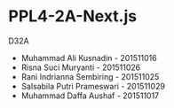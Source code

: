 # PPL4-2A-Next.js
D32A
- Muhammad Ali Kusnadin - 201511016
- Risna Suci Muryanti - 201511026
- Rani Indrianna Sembiring - 201511025
- Salsabila Putri Prameswari - 201511029
- Muhammad Daffa Aushaf - 201511017
